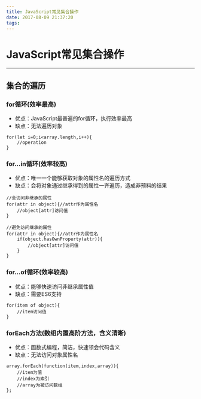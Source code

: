 ```yaml
---
title: JavaScript常见集合操作
date: 2017-08-09 21:37:20
tags:
---
```


# JavaScript常见集合操作
***
## 集合的遍历

### for循环(效率最高)

- 优点：JavaScript最普遍的for循环，执行效率最高
- 缺点：无法遍历对象

```
for(let i=0;i<array.length,i++){
    //operation
}
```

### for...in循环(效率较高)

- 优点：唯一一个能够获取对象的属性名的遍历方式
- 缺点：会将对象通过继承得到的属性一齐遍历，造成非预料的结果

```
//会访问非继承的属性
for(attr in object){//attr作为属性名
    //object[attr]访问值
}
```

```
//避免访问继承的属性
for(attr in object){//attr作为属性名
    if(object.hasOwnProperty(attr)){
        //object[attr]访问值        
    }
}
```

### for...of循环(效率较高)

- 优点：能够快速访问非继承属性值
- 缺点：需要ES6支持

```
for(item of object){
    //item访问值
}
```

### forEach方法(数组内置高阶方法，含义清晰)

- 优点：函数式编程，简洁，快速领会代码含义
- 缺点：无法访问对象属性名

```
array.forEach(function(item,index,array)){
    //item为值
    //index为索引
    //array为被访问数组
};
```
